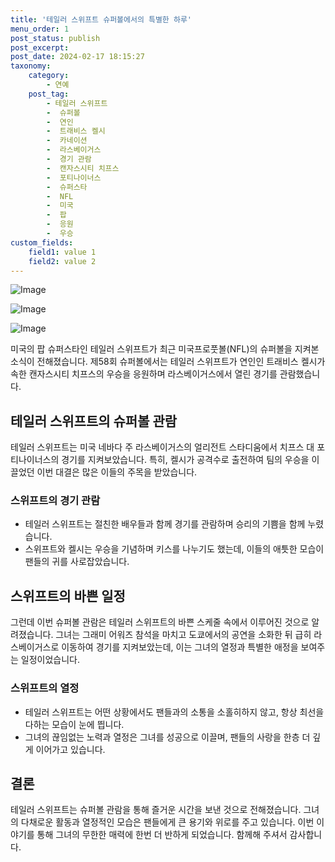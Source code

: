 ```yaml
---
title: '테일러 스위프트 슈퍼볼에서의 특별한 하루'
menu_order: 1
post_status: publish
post_excerpt: 
post_date: 2024-02-17 18:15:27
taxonomy:
    category:
        - 연예
    post_tag:
        - 테일러 스위프트
        -  슈퍼볼
        -  연인
        -  트래비스 켈시
        -  카네이션
        -  라스베이거스
        -  경기 관람
        -  캔자스시티 치프스
        -  포티나이너스
        -  슈퍼스타
        -  NFL
        -  미국
        -  팝
        -  응원
        -  우승
custom_fields:
    field1: value 1
    field2: value 2
---
```


![Image](https://ssl.pstatic.net/mimgnews/image/003/2024/02/12/NISI20240212_0000857593_web_20240212132709_20240212141404476.jpg?type=w540)

![Image](https://mimgnews.pstatic.net/image/003/2024/02/12/NISI20240212_0000857562_web_20240212131647_20240212141404479.jpg?type=w540)

![Image](https://ssl.pstatic.net/mimgnews/image/003/2024/02/12/NISI20240212_0000857330_web_20240212112942_20240212141404481.jpg?type=w540)

미국의 팝 슈퍼스타인 테일러 스위프트가 최근 미국프로풋볼(NFL)의 슈퍼볼을 지켜본 소식이 전해졌습니다. 제58회 슈퍼볼에서는 테일러 스위프트가 연인인 트래비스 켈시가 속한 캔자스시티 치프스의 우승을 응원하며 라스베이거스에서 열린 경기를 관람했습니다.
## 테일러 스위프트의 슈퍼볼 관람
테일러 스위프트는 미국 네바다 주 라스베이거스의 얼리전트 스타디움에서 치프스 대 포티나이너스의 경기를 지켜보았습니다. 특히, 켈시가 공격수로 출전하여 팀의 우승을 이끌었던 이번 대결은 많은 이들의 주목을 받았습니다.
### 스위프트의 경기 관람
- 테일러 스위프트는 절친한 배우들과 함께 경기를 관람하며 승리의 기쁨을 함께 누렸습니다.
- 스위프트와 켈시는 우승을 기념하며 키스를 나누기도 했는데, 이들의 애틋한 모습이 팬들의 귀를 사로잡았습니다.
## 스위프트의 바쁜 일정
그런데 이번 슈퍼볼 관람은 테일러 스위프트의 바쁜 스케줄 속에서 이루어진 것으로 알려졌습니다. 그녀는 그래미 어워즈 참석을 마치고 도쿄에서의 공연을 소화한 뒤 급히 라스베이거스로 이동하여 경기를 지켜보았는데, 이는 그녀의 열정과 특별한 애정을 보여주는 일정이었습니다.
### 스위프트의 열정
- 테일러 스위프트는 어떤 상황에서도 팬들과의 소통을 소홀히하지 않고, 항상 최선을 다하는 모습이 눈에 띕니다.
- 그녀의 끊임없는 노력과 열정은 그녀를 성공으로 이끌며, 팬들의 사랑을 한층 더 깊게 이어가고 있습니다.
## 결론
테일러 스위프트는 슈퍼볼 관람을 통해 즐거운 시간을 보낸 것으로 전해졌습니다. 그녀의 다채로운 활동과 열정적인 모습은 팬들에게 큰 용기와 위로를 주고 있습니다. 이번 이야기를 통해 그녀의 무한한 매력에 한번 더 반하게 되었습니다. 함께해 주셔서 감사합니다.
